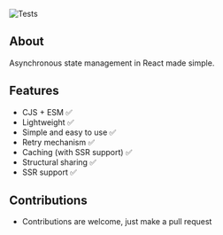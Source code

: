 ![Tests](https://github.com/nmathew98/qwery/actions/workflows/main.yml/badge.svg)

## About

Asynchronous state management in React made simple.

## Features

-   CJS + ESM ✅
-   Lightweight ✅
-   Simple and easy to use ✅
-   Retry mechanism ✅
-   Caching (with SSR support) ✅
-   Structural sharing ✅
-   SSR support ✅

## Contributions

-   Contributions are welcome, just make a pull request
